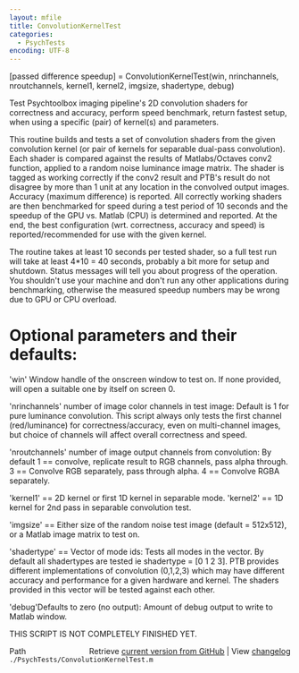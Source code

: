 ```yaml
---
layout: mfile
title: ConvolutionKernelTest
categories:
  - PsychTests
encoding: UTF-8
---
```


[passed difference speedup] = ConvolutionKernelTest(win, nrinchannels, nroutchannels, kernel1, kernel2, imgsize, shadertype, debug)

Test Psychtoolbox imaging pipeline's 2D convolution shaders for
correctness and accuracy, perform speed benchmark, return fastest setup,
when using a specific (pair) of kernel(s) and parameters.

This routine builds and tests a set of convolution shaders from the given
convolution kernel (or pair of kernels for separable dual-pass
convolution). Each shader is compared against the results of
Matlabs/Octaves conv2 function, applied to a random noise luminance image
matrix. The shader is tagged as working correctly if the conv2 result and
PTB's result do not disagree by more than 1 unit at any location in the
convolved output images. Accuracy (maximum difference) is reported. All
correctly working shaders are then benchmarked for speed during a test
period of 10 seconds and the speedup of the GPU vs. Matlab (CPU) is
determined and reported. At the end, the best configuration (wrt.
correctness, accuracy and speed) is reported/recommended for use with the
given kernel.

The routine takes at least 10 seconds per tested shader, so a full test
run will take at least 4\*10 = 40 seconds, probably a bit more for setup
and shutdown. Status messages will tell you about progress of the
operation. You shouldn't use your machine and don't run any other
applications during benchmarking, otherwise the measured speedup numbers
may be wrong due to GPU or CPU overload.

# Optional parameters and their defaults:

'win' Window handle of the onscreen window to test on. If none provided,
will open a suitable one by itself on screen 0.

'nrinchannels' number of image color channels in test image: Default is 1
for pure luminance convolution. This script always only tests the first
channel (red/luminance) for correctness/accuracy, even on multi-channel
images, but choice of channels will affect overall correctness and speed.

'nroutchannels' number of image output channels from convolution: By
default 1 == convolve, replicate result to RGB channels, pass alpha
through. 3 == Convolve RGB separately, pass through alpha. 4 == Convolve
RGBA separately.

'kernel1' == 2D kernel or first 1D kernel in separable mode.
'kernel2' == 1D kernel for 2nd pass in separable convolution test.

'imgsize' == Either size of the random noise test image (default =
512x512), or a Matlab image matrix to test on.

'shadertype' == Vector of mode ids: Tests all modes in the vector. By
default all shadertypes are tested ie shadertype = [0 1 2 3]. PTB
provides different implementations of convolution (0,1,2,3) which may
have different accuracy and performance for a given hardware and kernel.
The shaders provided in this vector will be tested against each other.

'debug'Defaults to zero (no output): Amount of debug output to write to
Matlab window.

THIS SCRIPT IS NOT COMPLETELY FINISHED YET.


<div class="code_header" style="text-align:right;">
  <span style="float:left;">Path&nbsp;&nbsp;</span> <span class="counter">Retrieve <a href=
  "https://raw.github.com/Psychtoolbox-3/Psychtoolbox-3/beta/./PsychTests/ConvolutionKernelTest.m">current version from GitHub</a> | View <a href=
  "https://github.com/Psychtoolbox-3/Psychtoolbox-3/commits/beta/./PsychTests/ConvolutionKernelTest.m">changelog</a></span>
</div>
<div class="code">
  <code>./PsychTests/ConvolutionKernelTest.m</code>
</div>
